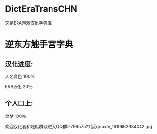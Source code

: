 # DictEraTransCHN
这是ERA游戏汉化字典库
# 逆东方触手宫字典
## 汉化进度:
人名角色 100%

ERB汉化 20％
## 个人口上:
灵梦 100％

欢迎汉化者和吃瓜群众进入QQ群:979957521
![qrcode_1610662934042.jpg](https://i.loli.net/2021/01/15/RsyDxHJfhb48kY2.jpg)
